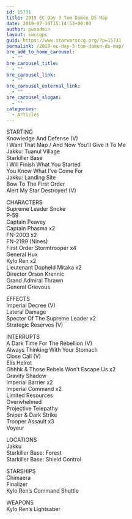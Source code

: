 ```yaml
---
id: 15731
title: 2019 EC Day 3 Tom Damen DS Map
date: 2019-07-19T15:14:53+00:00
author: pwsadmin
layout: swccgpc
guid: https://www.starwarsccg.org/?p=15731
permalink: /2019-ec-day-3-tom-damen-ds-map/
bre_add_to_home_carousel:
  - ""
bre_carousel_title:
  - ""
bre_carousel_link:
  - ""
bre_carousel_external_link:
  - ""
bre_carousel_slogan:
  - ""
categories:
  - Articles
---
```

STARTING  
Knowledge And Defense (V)  
I Want That Map / And Now You’ll Give It To Me  
Jakku: Tuanul Village  
Starkiller Base  
I Will Finish What You Started  
You Know What I’ve Come For  
Jakku: Landing Site  
Bow To The First Order  
Alert My Star Destroyer! (V)

CHARACTERS  
Supreme Leader Snoke  
P-59  
Captain Peavey  
Captain Phasma x2  
FN-2003 x2  
FN-2199 (Nines)  
First Order Stormtrooper x4  
General Hux  
Kylo Ren x2  
Lieutenant Dopheld Mitaka x2  
Director Orson Krennic  
Grand Admiral Thrawn  
General Grievous

EFFECTS  
Imperial Decree (V)  
Lateral Damage  
Specter Of The Supreme Leader x2  
Strategic Reserves (V)

INTERRUPTS  
A Dark Time For The Rebellion (V)  
Always Thinking With Your Stomach  
Close Call (V)  
Elis Helrot  
Ghhhk & Those Rebels Won’t Escape Us x2  
Gravity Shadow  
Imperial Barrier x2  
Imperial Command x2  
Limited Resources  
Overwhelmed  
Projective Telepathy  
Sniper & Dark Strike  
Trooper Assault x3  
Voyeur

LOCATIONS  
Jakku  
Starkiller Base: Forest  
Starkiller Base: Shield Control

STARSHIPS  
Chimaera  
Finalizer  
Kylo Ren’s Command Shuttle

WEAPONS  
Kylo Ren’s Lightsaber